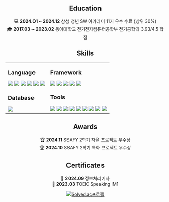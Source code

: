 
<div style="text-align: center">

## Education

💻 **2024.01 ~ 2024.12** 삼성 청년 SW 아카데미 11기 우수 수료 (상위 30%)   
🎓 **2017.03 ~ 2023.02** 동아대학교 전기전자컴퓨터공학부 전기공학과 3.93/4.5 학점 

## Skills

<table>
  <tr>
    <td>

<span style="font-size: 18px; font-weight: bold;">**Language**</span>

<img src="https://img.shields.io/badge/java-007396?style=flat-square&logo=java&logoColor=white" />
<img src="https://img.shields.io/badge/HTML5-E34F26?style=flat-square&logo=html5&logoColor=white" />
<img src="https://img.shields.io/badge/JavaScript-F7DF1E?style=flat-square&logo=javascript&logoColor=black" />
<img src="https://img.shields.io/badge/CSS3-1572B6?style=flat-square&logo=css3&logoColor=white" />
<img src="https://img.shields.io/badge/Kotlin-0095D5?style=flat-square&logo=kotlin&logoColor=white" />
<img src="https://img.shields.io/badge/C%23-239120?style=flat-square&logo=c-sharp&logoColor=white" />
    </td>
    <td>

<span style="font-size: 18px; font-weight: bold;">**Framework**</span>

<img src="https://img.shields.io/badge/Spring-6DB33F?style=flat-square&logo=Spring&logoColor=white" />
<img src="https://img.shields.io/badge/JPA-6DB33F?style=flat-square&logo=Hibernate&logoColor=white" />
<img src="https://img.shields.io/badge/MyBatis-BE3223?style=flat-square&logo=&logoColor=white" />
<img src="https://img.shields.io/badge/Vue.js-4FC08D?style=flat-square&logo=Vue.js&logoColor=white" />
<img src="https://img.shields.io/badge/Unity-100000?style=flat-square&logo=unity&logoColor=white" />
    </td>
  </tr>
  <tr>
    <td>

<span style="font-size: 18px; font-weight: bold;">**Database**</span>

<img src="https://img.shields.io/badge/MySQL-4479A1?style=flat-square&logo=MySQL&logoColor=white" />
    </td>
    <td>

<span style="font-size: 18px; font-weight: bold;">**Tools**</span>

<img src="https://img.shields.io/badge/Git-F05032?style=flat-square&logo=git&logoColor=white" />
<img src="https://img.shields.io/badge/GitHub-181717?style=flat-square&logo=GitHub&logoColor=white" />
<img src="https://img.shields.io/badge/GitLab-330F63?style=flat-square&logo=gitlab&logoColor=white" />
<img src="https://img.shields.io/badge/Amazon%20EC2-FF9900?style=flat-square&logo=Amazon%20AWS&logoColor=white" />
<img src="https://img.shields.io/badge/Docker-2496ED?style=flat-square&logo=Docker&logoColor=white" />
<img src="https://img.shields.io/badge/Nginx-009639?style=flat-square&logo=Nginx&logoColor=white" />
<img src="https://img.shields.io/badge/Jenkins-D24939?style=flat-square&logo=Jenkins&logoColor=white" />
<img src="https://img.shields.io/badge/Jira-0052CC?style=flat-square&logo=Jira&logoColor=white" />
<img src="https://img.shields.io/badge/Notion-000000?style=flat-square&logo=Notion&logoColor=white" />
    </td>
  </tr>
</table>

## Awards

🏆 **2024.11** SSAFY 2학기 자율 프로젝트 우수상  
🏆 **2024.10** SSAFY 2학기 특화 프로젝트 우수상  

## Certificates

📜 **2024.09** 정보처리기사  
📜 **2023.03** TOEIC Speaking IM1  

[![Solved.ac프로필](http://mazassumnida.wtf/api/v2/generate_badge?boj=zxader)](https://solved.ac/zxader)
</div>
